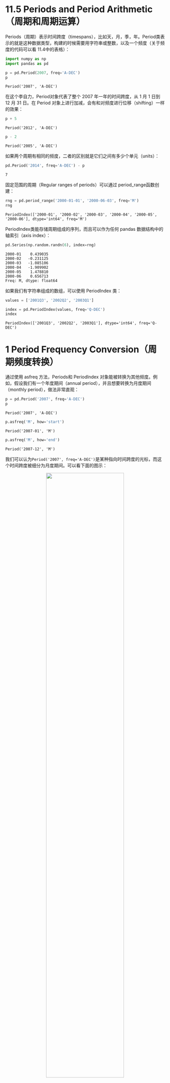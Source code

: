 

# 11.5 Periods and Period Arithmetic（周期和周期运算）

Periods（周期）表示时间跨度（timespans），比如天，月，季，年。Period类表示的就是这种数据类型，构建的时候需要用字符串或整数，以及一个频度（关于频度的代码可以看 11.4中的表格）：


```Python
import numpy as np
import pandas as pd
```


```Python
p = pd.Period(2007, freq='A-DEC')
p
```




    Period('2007', 'A-DEC')



在这个李自力，Period对象代表了整个 2007 年一年的时间跨度，从 1 月 1 日到 12 月 31 日。在 Period 对象上进行加减，会有和对频度进行位移（shifting）一样的效果：


```Python
p + 5
```




    Period('2012', 'A-DEC')




```Python
p - 2
```




    Period('2005', 'A-DEC')



如果两个周期有相同的频度，二者的区别就是它们之间有多少个单元（units）：


```Python
pd.Period('2014', freq='A-DEC') - p
```




    7



固定范围的周期（Regular ranges of periods）可以通过 period_range函数创建：


```Python
rng = pd.period_range('2000-01-01', '2000-06-03', freq='M')
rng
```




    PeriodIndex(['2000-01', '2000-02', '2000-03', '2000-04', '2000-05', '2000-06'], dtype='int64', freq='M')



PeriodIndex类能存储周期组成的序列，而且可以作为任何 pandas 数据结构中的轴索引（axis index）：


```Python
pd.Series(np.random.randn(6), index=rng)
```




    2000-01    0.439035
    2000-02   -0.231125
    2000-03   -1.085106
    2000-04   -1.909902
    2000-05    1.478810
    2000-06    0.656713
    Freq: M, dtype: float64



如果我们有字符串组成的数组，可以使用 PeriodIndex 类：


```Python
values = ['2001Q3', '2002Q2', '2003Q1']
```


```Python
index = pd.PeriodIndex(values, freq='Q-DEC')
index
```




    PeriodIndex(['2001Q3', '2002Q2', '2003Q1'], dtype='int64', freq='Q-DEC')



# 1 Period Frequency Conversion（周期频度转换）

通过使用 asfreq 方法，Periods和 PeriodIndex 对象能被转换为其他频度。例如，假设我们有一个年度期间（annual period），并且想要转换为月度期间（monthly period），做法非常直观：


```Python
p = pd.Period('2007', freq='A-DEC')
p
```




    Period('2007', 'A-DEC')




```Python
p.asfreq('M', how='start')
```




    Period('2007-01', 'M')




```Python
p.asfreq('M', how='end')
```




    Period('2007-12', 'M')



我们可以认为`Period('2007', freq='A-DEC')`是某种指向时间跨度的光标，而这个时间跨度被细分为月度期间。可以看下面的图示：

<p align="center">
    <img width="70%" height="70%" src="http://images.iterate.site/blog/image/180803/ejkdk04ie9.png?imageslim">
</p>

如果一个财政年度（fiscal year）是在 1 月结束，而不是 12 月，那么对应的月度期间会不一样：


```Python
p = pd.Period('2007', freq='A-JUN')
p
```




    Period('2007', 'A-JUN')




```Python
p.asfreq('M', 'start')
```




    Period('2006-07', 'M')




```Python
p.asfreq('M', 'end')
```




    Period('2007-06', 'M')



当我们转换高频度为低频度时，pandas会根据 subperiod（次周期；子周期）的归属来决定 superperiod（超周期；母周期）。例如，在 A-JUN频度中，月份 Aug-2007其实是个 2008 周期的一部分：


```Python
p = pd.Period('Aug-2007', 'M')
```


```Python
p.asfreq('A-JUN')
```




    Period('2008', 'A-JUN')



整个 PeriodIndex 对象或时间序列可以被转换为一样的语义（semantics）：


```Python
rng = pd.period_range('2006', '2009', freq='A-DEC')
```


```Python
ts = pd.Series(np.random.randn(len(rng)), index=rng)
ts
```




    2006    0.391629
    2007    0.497413
    2008   -1.685639
    2009    0.939885
    Freq: A-DEC, dtype: float64




```Python
ts.asfreq('M', how='start')
```




    2006-01    0.391629
    2007-01    0.497413
    2008-01   -1.685639
    2009-01    0.939885
    Freq: M, dtype: float64



这里，年度周期可以用月度周期替换，对应的第一个月也会包含在每个年度周期里。如果我们想要每年的最后一个工作日的话，可以使用'B'频度，并指明我们想要周期的结尾：


```Python
ts.asfreq('B', how='end')
```




    2006-12-29    0.391629
    2007-12-31    0.497413
    2008-12-31   -1.685639
    2009-12-31    0.939885
    Freq: B, dtype: float64



# 2 Quarterly Period Frequencies（季度周期频度）

季度数据经常出现在会计，经济等领域。大部分季度数据都与财政年度结束日（fiscal year end）相关，比如 12 月最后一个工作日。因此，根据财政年度结束的不同，周期 2012Q4 也有不同的意义。pandas支持所有 12 个周期频度，从 Q-JAN到 Q-DEC：


```Python
p = pd.Period('2012Q4', freq='Q-JAN')
p
```




    Period('2012Q4', 'Q-JAN')



如果是财政年度结束日在一月份，那么 2012Q4 代表从 11 月到 1 月，可以用日频度查看。可以看下面的图示帮助理解：

<p align="center">
    <img width="70%" height="70%" src="http://images.iterate.site/blog/image/180803/ddHJJi4D8F.png?imageslim">
</p>


```Python
p.asfreq('D', 'start')
```




    Period('2011-11-01', 'D')




```Python
p.asfreq('D', 'end')
```




    Period('2012-01-31', 'D')



因此，做些简单的周期运算也是可能的，例如，获得每个季度的，第二个到最后一个工作日的，下午 4 点的时间戳：


```Python
p4pm = (p.asfreq('B', 'e') - 1).asfreq('T', 's') + 16 * 60
p4pm
```




    Period('2012-01-30 16:00', 'T')




```Python
p4pm.to_timestamp()
```




    Timestamp('2012-01-30 16:00:00')



还可以用 period_range产生季度范围数据。运算方法也一样：


```Python
rng = pd.period_range('2011Q3', '2012Q4', freq='Q-JAN')
```


```Python
ts = pd.Series(np.arange(len(rng)), index=rng)
ts
```




    2011Q3    0
    2011Q4    1
    2012Q1    2
    2012Q2    3
    2012Q3    4
    2012Q4    5
    Freq: Q-JAN, dtype: int64




```Python
new_rng = (rng.asfreq('B', 'e') - 1).asfreq('T', 's') + 16 * 60
```


```Python
ts.index = new_rng.to_timestamp()
ts
```




    2010-10-28 16:00:00    0
    2011-01-28 16:00:00    1
    2011-04-28 16:00:00    2
    2011-07-28 16:00:00    3
    2011-10-28 16:00:00    4
    2012-01-30 16:00:00    5
    dtype: int64



# 3 Converting Timestamps to Periods (and Back)（时间戳与周期相互转换）

用时间戳作为索引的 Series 和 DataFrame 对象，可以用 to_period方法转变为周期：


```Python
rng = pd.date_range('2000-01-01', periods=3, freq='M')
```


```Python
ts = pd.Series(np.random.randn(3), index=rng)
ts
```




    2000-01-31    1.556049
    2000-02-29   -0.708661
    2000-03-31   -0.154767
    Freq: M, dtype: float64




```Python
pts = ts.to_period()
pts
```




    2000-01    1.556049
    2000-02   -0.708661
    2000-03   -0.154767
    Freq: M, dtype: float64



因为周期是不重复的时间跨度（non-overlapping timespans），一个时间戳只能属于一个有指定频度的单独周期。尽管默认情况下新的 PeriodIndex 的频度会从时间戳中来推测，但我们也可以自己设定想要的频度。结果中有重复的周期也没有关系：


```Python
rng = pd.date_range('1/29/2000', periods=6, freq='D')
rng
```




    DatetimeIndex(['2000-01-29', '2000-01-30', '2000-01-31', '2000-02-01',
                   '2000-02-02', '2000-02-03'],
                  dtype='datetime64[ns]', freq='D')




```Python
ts2 = pd.Series(np.random.randn(6), index=rng)
ts2
```




    2000-01-29    1.115254
    2000-01-30   -1.813124
    2000-01-31    0.970670
    2000-02-01    1.306337
    2000-02-02    0.673274
    2000-02-03   -0.105436
    Freq: D, dtype: float64




```Python
ts2.to_period('M')
```




    2000-01    1.115254
    2000-01   -1.813124
    2000-01    0.970670
    2000-02    1.306337
    2000-02    0.673274
    2000-02   -0.105436
    Freq: M, dtype: float64



想转换回时间戳的话，使用 to_timestamp:


```Python
pts = ts2.to_period()
pts
```




    2000-01-29    1.115254
    2000-01-30   -1.813124
    2000-01-31    0.970670
    2000-02-01    1.306337
    2000-02-02    0.673274
    2000-02-03   -0.105436
    Freq: D, dtype: float64




```Python
pts.to_timestamp(how='end')
```




    2000-01-29    1.115254
    2000-01-30   -1.813124
    2000-01-31    0.970670
    2000-02-01    1.306337
    2000-02-02    0.673274
    2000-02-03   -0.105436
    Freq: D, dtype: float64



# 4 Creating a PeriodIndex from Arrays（从数组中创建一个周期索引）

有固定频度的数据集，有时会在很多列上存储时间跨度信息。例如，在下面的宏观经济数据及上，年度和季度在不同的列：


```Python
data = pd.read_csv('../examples/macrodata.csv')
data.head()
```




<div>
<table border="1" class="dataframe">
  <thead>
    <tr style="text-align: right;">
      <th></th>
      <th>year</th>
      <th>quarter</th>
      <th>realgdp</th>
      <th>realcons</th>
      <th>realinv</th>
      <th>realgovt</th>
      <th>realdpi</th>
      <th>cpi</th>
      <th>m1</th>
      <th>tbilrate</th>
      <th>unemp</th>
      <th>pop</th>
      <th>infl</th>
      <th>realint</th>
    </tr>
  </thead>
  <tbody>
    <tr>
      <th>0</th>
      <td>1959.0</td>
      <td>1.0</td>
      <td>2710.349</td>
      <td>1707.4</td>
      <td>286.898</td>
      <td>470.045</td>
      <td>1886.9</td>
      <td>28.98</td>
      <td>139.7</td>
      <td>2.82</td>
      <td>5.8</td>
      <td>177.146</td>
      <td>0.00</td>
      <td>0.00</td>
    </tr>
    <tr>
      <th>1</th>
      <td>1959.0</td>
      <td>2.0</td>
      <td>2778.801</td>
      <td>1733.7</td>
      <td>310.859</td>
      <td>481.301</td>
      <td>1919.7</td>
      <td>29.15</td>
      <td>141.7</td>
      <td>3.08</td>
      <td>5.1</td>
      <td>177.830</td>
      <td>2.34</td>
      <td>0.74</td>
    </tr>
    <tr>
      <th>2</th>
      <td>1959.0</td>
      <td>3.0</td>
      <td>2775.488</td>
      <td>1751.8</td>
      <td>289.226</td>
      <td>491.260</td>
      <td>1916.4</td>
      <td>29.35</td>
      <td>140.5</td>
      <td>3.82</td>
      <td>5.3</td>
      <td>178.657</td>
      <td>2.74</td>
      <td>1.09</td>
    </tr>
    <tr>
      <th>3</th>
      <td>1959.0</td>
      <td>4.0</td>
      <td>2785.204</td>
      <td>1753.7</td>
      <td>299.356</td>
      <td>484.052</td>
      <td>1931.3</td>
      <td>29.37</td>
      <td>140.0</td>
      <td>4.33</td>
      <td>5.6</td>
      <td>179.386</td>
      <td>0.27</td>
      <td>4.06</td>
    </tr>
    <tr>
      <th>4</th>
      <td>1960.0</td>
      <td>1.0</td>
      <td>2847.699</td>
      <td>1770.5</td>
      <td>331.722</td>
      <td>462.199</td>
      <td>1955.5</td>
      <td>29.54</td>
      <td>139.6</td>
      <td>3.50</td>
      <td>5.2</td>
      <td>180.007</td>
      <td>2.31</td>
      <td>1.19</td>
    </tr>
  </tbody>
</table>
</div>




```Python
data.year[:5]
```




    1959Q1    1959.0
    1959Q2    1959.0
    1959Q3    1959.0
    1959Q4    1959.0
    1960Q1    1960.0
    Freq: Q-DEC, Name: year, dtype: float64




```Python
data.quarter[:5]
```




    1959Q1    1.0
    1959Q2    2.0
    1959Q3    3.0
    1959Q4    4.0
    1960Q1    1.0
    Freq: Q-DEC, Name: quarter, dtype: float64



通过把这些数组传递给 PeriodIndex，并指定频度，我们可以把这些合并得到一个新的 DataFrame：


```Python
index = pd.PeriodIndex(year=data.year, quarter=data.quarter,
                       freq='Q-DEC')
index
```




    PeriodIndex(['1959Q1', '1959Q2', '1959Q3', '1959Q4', '1960Q1', '1960Q2',
                 '1960Q3', '1960Q4', '1961Q1', '1961Q2',
                 ...
                 '2007Q2', '2007Q3', '2007Q4', '2008Q1', '2008Q2', '2008Q3',
                 '2008Q4', '2009Q1', '2009Q2', '2009Q3'],
                dtype='int64', length=203, freq='Q-DEC')




```Python
data.index = index
```


```Python
data.head()
```




<div>
<table border="1" class="dataframe">
  <thead>
    <tr style="text-align: right;">
      <th></th>
      <th>year</th>
      <th>quarter</th>
      <th>realgdp</th>
      <th>realcons</th>
      <th>realinv</th>
      <th>realgovt</th>
      <th>realdpi</th>
      <th>cpi</th>
      <th>m1</th>
      <th>tbilrate</th>
      <th>unemp</th>
      <th>pop</th>
      <th>infl</th>
      <th>realint</th>
    </tr>
  </thead>
  <tbody>
    <tr>
      <th>1959Q1</th>
      <td>1959.0</td>
      <td>1.0</td>
      <td>2710.349</td>
      <td>1707.4</td>
      <td>286.898</td>
      <td>470.045</td>
      <td>1886.9</td>
      <td>28.98</td>
      <td>139.7</td>
      <td>2.82</td>
      <td>5.8</td>
      <td>177.146</td>
      <td>0.00</td>
      <td>0.00</td>
    </tr>
    <tr>
      <th>1959Q2</th>
      <td>1959.0</td>
      <td>2.0</td>
      <td>2778.801</td>
      <td>1733.7</td>
      <td>310.859</td>
      <td>481.301</td>
      <td>1919.7</td>
      <td>29.15</td>
      <td>141.7</td>
      <td>3.08</td>
      <td>5.1</td>
      <td>177.830</td>
      <td>2.34</td>
      <td>0.74</td>
    </tr>
    <tr>
      <th>1959Q3</th>
      <td>1959.0</td>
      <td>3.0</td>
      <td>2775.488</td>
      <td>1751.8</td>
      <td>289.226</td>
      <td>491.260</td>
      <td>1916.4</td>
      <td>29.35</td>
      <td>140.5</td>
      <td>3.82</td>
      <td>5.3</td>
      <td>178.657</td>
      <td>2.74</td>
      <td>1.09</td>
    </tr>
    <tr>
      <th>1959Q4</th>
      <td>1959.0</td>
      <td>4.0</td>
      <td>2785.204</td>
      <td>1753.7</td>
      <td>299.356</td>
      <td>484.052</td>
      <td>1931.3</td>
      <td>29.37</td>
      <td>140.0</td>
      <td>4.33</td>
      <td>5.6</td>
      <td>179.386</td>
      <td>0.27</td>
      <td>4.06</td>
    </tr>
    <tr>
      <th>1960Q1</th>
      <td>1960.0</td>
      <td>1.0</td>
      <td>2847.699</td>
      <td>1770.5</td>
      <td>331.722</td>
      <td>462.199</td>
      <td>1955.5</td>
      <td>29.54</td>
      <td>139.6</td>
      <td>3.50</td>
      <td>5.2</td>
      <td>180.007</td>
      <td>2.31</td>
      <td>1.19</td>
    </tr>
  </tbody>
</table>
</div>




```Python
data.infl[:5]
```




    1959Q1    0.00
    1959Q2    2.34
    1959Q3    2.74
    1959Q4    0.27
    1960Q1    2.31
    Freq: Q-DEC, Name: infl, dtype: float64
